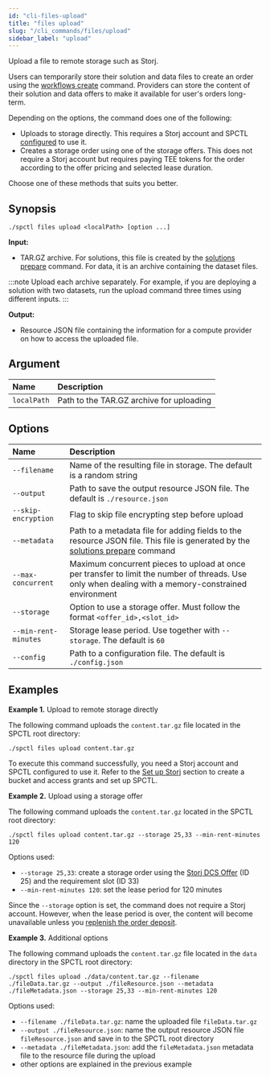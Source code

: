 ```yaml
---
id: "cli-files-upload"
title: "files upload"
slug: "/cli_commands/files/upload"
sidebar_label: "upload"
---
```


Upload a file to remote storage such as Storj.

Users can temporarily store their solution and data files to create an order using the [workflows create](/developers/cli_commands/workflows/create) command. Providers can store the content of their solution and data offers to make it available for user's orders long-term.

Depending on the options, the command does one of the following:

- Uploads to storage directly. This requires a Storj account and SPCTL [configured](/developers/cli_guides/configure#set-up-storj) to use it.
- Creates a storage order using one of the storage offers. This does not require a Storj account but requires paying TEE tokens for the order according to the offer pricing and selected lease duration.

Choose one of these methods that suits you better.

## Synopsis

```
./spctl files upload <localPath> [option ...]
```

**Input:**

- TAR.GZ archive. For solutions, this file is created by the [solutions prepare](/developers/cli_commands/solutions/prepare) command. For data, it is an archive containing the dataset files.

:::note
Upload each archive separately. For example, if you are deploying a solution with two datasets, run the upload command three times using different inputs.
:::

**Output:**

- Resource JSON file containing the information for a compute provider on how to access the uploaded file.

## Argument

|**Name**| **Description**                |
| :- |:-------------------------------|
|`localPath`| Path to the TAR.GZ archive for uploading |

## Options

| **Name**  | **Description**   |
|:---------------------|:------------------|
| `--filename`         | Name of the resulting file in storage. The default is a random string   |
| `--output`           | Path to save the output resource JSON file. The default is `./resource.json`                |
| `--skip-encryption`  | Flag to skip file encrypting step before upload   |
| `--metadata`         | Path to a metadata file for adding fields to the resource JSON file. This file is generated by the [solutions prepare](/developers/cli_commands/solutions/prepare) command |
| `--max-concurrent`   | Maximum concurrent pieces to upload at once per transfer to limit the number of threads. Use only when dealing with a memory-constrained environment  |
| `--storage`          | Option to use a storage offer. Must follow the format `<offer_id>,<slot_id>`           |
| `--min-rent-minutes` | Storage lease period. Use together with `--storage`. The default is `60`              |
| `--config`           | Path to a configuration file. The default is `./config.json`            |

## Examples

**Example 1.** Upload to remote storage directly

The following command uploads the `content.tar.gz` file located in the SPCTL root directory:

```
./spctl files upload content.tar.gz
```

To execute this command successfully, you need a Storj account and SPCTL configured to use it. Refer to the [Set up Storj](/developers/cli_guides/configure#set-up-storj) section to create a bucket and access grants and set up SPCTL.

**Example 2.** Upload using a storage offer

The following command uploads the `content.tar.gz` located in the SPCTL root directory:

```
./spctl files upload content.tar.gz --storage 25,33 --min-rent-minutes 120
```

Options used:

- `--storage 25,33`: create a storage order using the [Storj DCS Offer](https://marketplace.superprotocol.com/storage?offer=offerId%3D25&tab=pricing) (ID 25) and the requirement slot (ID 33)
- `--min-rent-minutes 120`: set the lease period for 120 minutes

Since the `--storage` option is set, the command does not require a Storj account. However, when the lease period is over, the content will become unavailable unless you [replenish the order deposit](/developers/cli_commands/orders/replenish-deposit).

**Example 3.** Additional options

The following command uploads the `content.tar.gz` file located in the `data` directory in the SPCTL root directory:

```
./spctl files upload ./data/content.tar.gz --filename ./fileData.tar.gz --output ./fileResource.json --metadata ./fileMetadata.json --storage 25,33 --min-rent-minutes 120
```

Options used:

- `--filename ./fileData.tar.gz`: name the uploaded file `fileData.tar.gz`
- `--output ./fileResource.json`: name the output resource JSON file `fileResource.json` and save in to the SPCTL root directory
- `--metadata ./fileMetadata.json`: add the `fileMetadata.json` metadata file to the resource file during the upload
- other options are explained in the previous example
